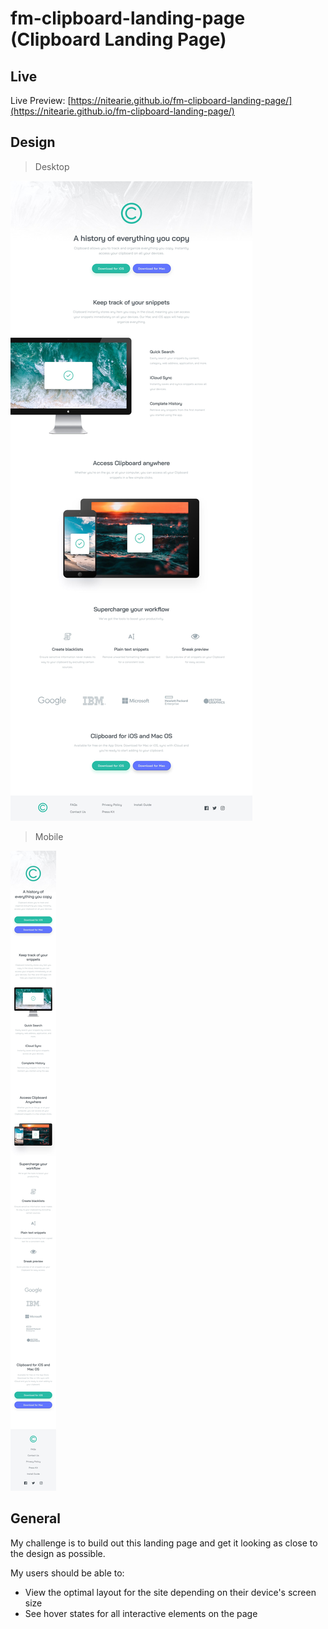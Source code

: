 # fm-clipboard-landing-page (Clipboard Landing Page)

## Live

Live Preview: [https://nitearie.github.io/fm-clipboard-landing-page/](https://nitearie.github.io/fm-clipboard-landing-page/)

## Design

> Desktop

![Desktop Design](./design/desktop-design.jpg)

> Mobile

![Mobile Design](./design/mobile-design.jpg)

## General

My challenge is to build out this landing page and get it looking as close to the design as possible.

My users should be able to: 

- View the optimal layout for the site depending on their device's screen size
- See hover states for all interactive elements on the page